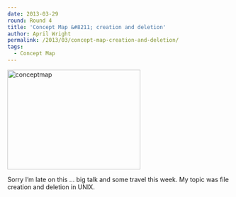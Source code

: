 ```yaml
---
date: 2013-03-29
round: Round 4
title: 'Concept Map &#8211; creation and deletion'
author: April Wright
permalink: /2013/03/concept-map-creation-and-deletion/
tags:
  - Concept Map
---
```

[<img class="alignnone size-medium wp-image-1993" alt="conceptmap" src="http://files.software-carpentry.org/training-course/2013/03/conceptmap-300x225.png" width="300" height="225" />][1]

Sorry I&#8217;m late on this &#8230; big talk and some travel this week. My topic was file creation and deletion in UNIX.

 [1]: http://files.software-carpentry.org/training-course/2013/03/conceptmap.png
